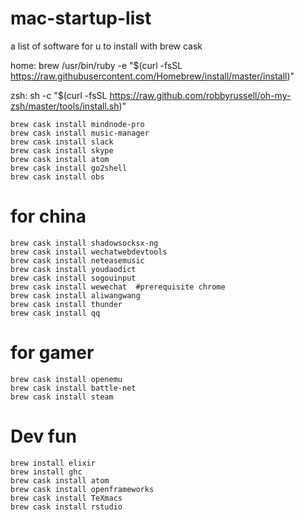 # mac-startup-list
a list of software for u to install with brew cask

home: brew /usr/bin/ruby -e "$(curl -fsSL https://raw.githubusercontent.com/Homebrew/install/master/install)"

zsh: sh -c "$(curl -fsSL https://raw.github.com/robbyrussell/oh-my-zsh/master/tools/install.sh)"

```
brew cask install mindnode-pro
brew cask install music-manager
brew cask install slack
brew cask install skype
brew cask install atom
brew cask install go2shell
brew cask install obs

```






# for china
```
brew cask install shadowsocksx-ng
brew cask install wechatwebdevtools
brew cask install neteasemusic
brew cask install youdaodict
brew cask install sogouinput
brew cask install wewechat  #prerequisite chrome
brew cask install aliwangwang
brew cask install thunder
brew cask install qq

```


# for gamer
```
brew cask install openemu
brew cask install battle-net
brew cask install steam

```

# Dev fun
```
brew install elixir
brew install ghc
brew cask install atom
brew cask install openframeworks
brew cask install TeXmacs
brew cask install rstudio

```
